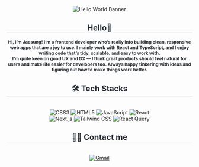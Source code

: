 <div align="center">
  <img src="https://capsule-render.vercel.app/api?type=waving&color=gradient&height=240&text=Hello%20world👋&animation=fadeIn&fontColor=292929&fontSize=70" alt="Hello World Banner" />
</div>

<div align="center"> 
  <h2 style="border-bottom: 1px solid #d8dee4; color: #282d33;">Hello👋</h2>  
  <div style="font-weight: 700;  text-align: center; color: #282d33;">
 
  <p style="font-size: 12px;">
Hi, I’m Jaesung! I’m a frontend developer who’s really into building clean, responsive web apps that are a joy to use. I mainly work with React and TypeScript, and I enjoy writing code that’s tidy, scalable, and easy to work with.
<br/>
I’m quite keen on good UX and DX — I think great products should feel natural for users and make life easier for developers too. Always happy tinkering with ideas and figuring out how to make things work better.
</p>
  
  </div> 
</div>

<div align="center">
  <h2 style="border-bottom: 1px solid #d8dee4; color: #282d33;">🛠️ Tech Stacks</h2> <br> 
  <div style="margin: 0 auto; text-align: center;">
    <img src="https://img.shields.io/badge/CSS3-1572B6?style=for-the-badge&logo=CSS3&logoColor=white" alt="CSS3">
    <img src="https://img.shields.io/badge/HTML5-E34F26?style=for-the-badge&logo=HTML5&logoColor=white" alt="HTML5">  
    <img src="https://img.shields.io/badge/Javascript-F7DF1E?style=for-the-badge&logo=Javascript&logoColor=white" alt="JavaScript">
    <img src="https://img.shields.io/badge/React-61DAFB?style=for-the-badge&logo=React&logoColor=white" alt="React">
    <br/>
    <img src="https://img.shields.io/badge/Next.js-000000?style=for-the-badge&logo=Next.js&logoColor=white" alt="Next.js">
    <img src="https://img.shields.io/badge/Tailwind%20CSS-06B6D4?style=for-the-badge&logo=Tailwind%20CSS&logoColor=white" alt="Tailwind CSS">
    <img src="https://img.shields.io/badge/React%20Query-FF4154?style=for-the-badge&logo=React%20Query&logoColor=white" alt="React Query">
    <br/>
  </div>
</div>

<div align="center">
  <h2 style="border-bottom: 1px solid #d8dee4; color: #282d33;">🧑‍💻 Contact me</h2> <br> 
  <div align="center">
    <a href="mailto:jaesungko.dev@gmail.com">
      <img src="https://img.shields.io/badge/Gmail-EA4335?style=for-the-badge&logo=Gmail&logoColor=white" alt="Gmail" />
    </a>
  </div>  <br> 

</div>

